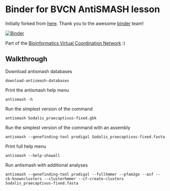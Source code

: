 # Binder for BVCN AntiSMASH lesson

Initially forked from [here](https://github.com/binder-examples/conda). Thank you to the awesome [binder](https://mybinder.org/) team!

[![Binder](https://mybinder.org/badge_logo.svg)](https://gesis.mybinder.org/binder/v2/gh/Arkadiy-Garber/bvcn-binder-antismash/master?urlpath=lab)

Part of the [Bioinformatics Virtual Coordination Network](https://biovcnet.github.io/) :)


## Walkthrough

Download antismash databases

    download-antismash-databases

Print the antismash help menu

    antismash -h

Run the simplest version of the command

    antismash Sodalis_praecaptivus-fixed.gbk

Run the simplest version of the command with an assembly

    antismash --genefinding-tool prodigal Sodalis_praecaptivus-fixed.fasta

Print full help menu

    antismash --help-showall

Run antismash with additional analyses

    antismash --genefinding-tool prodigal --fullhmmer --pfam2go --asf --cb-knownclusters --clusterhmmer --cf-create-clusters Sodalis_praecaptivus-fixed.fasta



